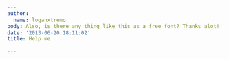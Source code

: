 ```yaml
---
author:
  name: loganxtremo
body: Also, is there any thing like this as a free font? Thanks alot!!
date: '2013-06-20 18:11:02'
title: Help me

---
```

